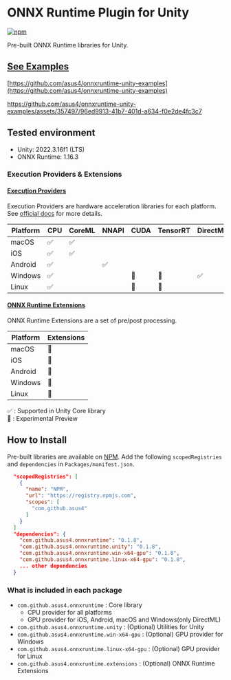 # ONNX Runtime Plugin for Unity

[![npm](https://img.shields.io/npm/v/com.github.asus4.onnxruntime?label=npm)](https://www.npmjs.com/package/com.github.asus4.onnxruntime)

Pre-built ONNX Runtime libraries for Unity.

## [See Examples](https://github.com/asus4/onnxruntime-unity-examples)

[https://github.com/asus4/onnxruntime-unity-examples](https://github.com/asus4/onnxruntime-unity-examples)

<https://github.com/asus4/onnxruntime-unity-examples/assets/357497/96ed9913-41b7-401d-a634-f0e2de4fc3c7>

## Tested environment

- Unity: 2022.3.16f1 (LTS)
- ONNX Runtime: 1.16.3

### Execution Providers & Extensions

#### [Execution Providers](https://onnxruntime.ai/docs/execution-providers/)

Execution Providers are hardware acceleration libraries for each platform. See [official docs](https://onnxruntime.ai/docs/execution-providers/) for more details.

| Platform | CPU | CoreML | NNAPI | CUDA | TensorRT | DirectML | XNNPACK |
| --- | --- | --- | --- | --- | --- | --- | --- |
| macOS | :white_check_mark: | :white_check_mark: | | | | | |
| iOS | :white_check_mark: | :white_check_mark: | | | | | :construction: |
| Android | :white_check_mark: | | :white_check_mark: | | | | :construction: |
| Windows | :white_check_mark: | | | :construction: | :construction: | :white_check_mark: | |
| Linux | :white_check_mark: | | | :construction: | :construction: | | |

#### [ONNX Runtime Extensions](https://github.com/microsoft/onnxruntime-extensions)

ONNX Runtime Extensions are a set of pre/post processing.

| Platform | Extensions |
| --- | --- |
| macOS | :construction: |
| iOS | :construction: |
| Android | :construction: |
| Windows | :construction: |
| Linux | :construction: |

:white_check_mark: : Supported in Unity Core library  
:construction: : Experimental Preview

## How to Install

Pre-built libraries are available on [NPM](https://www.npmjs.com/package/com.github.asus4.onnxruntime). Add the following `scopedRegistries` and `dependencies` in `Packages/manifest.json`.

```json
  "scopedRegistries": [
    {
      "name": "NPM",
      "url": "https://registry.npmjs.com",
      "scopes": [
        "com.github.asus4"
      ]
    }
  ]
  "dependencies": {
    "com.github.asus4.onnxruntime": "0.1.8",
    "com.github.asus4.onnxruntime.unity": "0.1.8",
    "com.github.asus4.onnxruntime.win-x64-gpu": "0.1.8",
    "com.github.asus4.onnxruntime.linux-x64-gpu": "0.1.8",
    ... other dependencies
  }
```

### What is included in each package

- `com.github.asus4.onnxruntime` : Core library
  - CPU provider for all platforms
  - GPU provider for iOS, Android, macOS and Windows(only DirectML)
- `com.github.asus4.onnxruntime.unity` : (Optional) Utilities for Unity
- `com.github.asus4.onnxruntime.win-x64-gpu` : (Optional) GPU provider for Windows
- `com.github.asus4.onnxruntime.linux-x64-gpu` : (Optional) GPU provider for Linux
- `com.github.asus4.onnxruntime.extensions` : (Optional) ONNX Runtime Extensions
